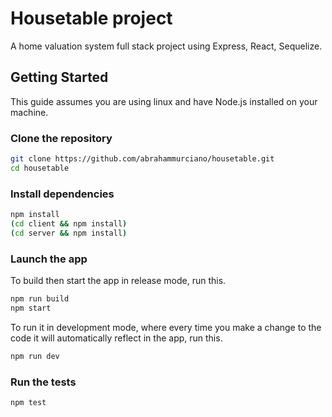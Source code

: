 # Housetable project

A home valuation system full stack project using Express, React, Sequelize.

## Getting Started

This guide assumes you are using linux and have Node.js installed on your machine.

### Clone the repository

```bash
git clone https://github.com/abrahammurciano/housetable.git
cd housetable
```

### Install dependencies

```bash
npm install
(cd client && npm install)
(cd server && npm install)
```

### Launch the app

To build then start the app in release mode, run this.

```bash
npm run build
npm start
```

To run it in development mode, where every time you make a change to the code it will automatically reflect in the app, run this.

```bash
npm run dev
```

### Run the tests

```bash
npm test
```